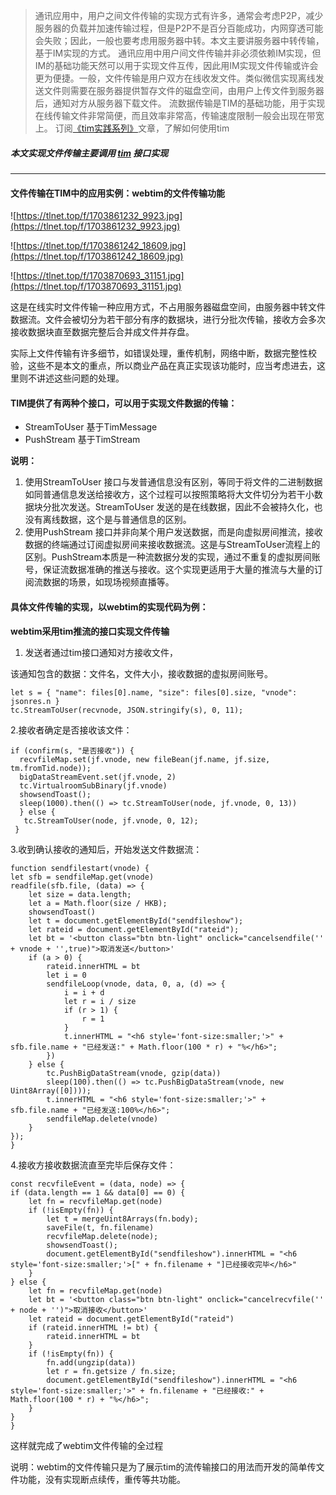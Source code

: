 > 通讯应用中，用户之间文件传输的实现方式有许多，通常会考虑P2P，减少服务器的负载并加速传输过程，但是P2P不是百分百能成功，内网穿透可能会失败；因此，一般也要考虑用服务器中转。本文主要讲服务器中转传输，基于IM实现的方式。
> 通讯应用中用户间文件传输并非必须依赖IM实现，但IM的基础功能天然可以用于实现文件互传，因此用IM实现文件传输或许会更为便捷。一般，文件传输是用户双方在线收发文件。类似微信实现离线发送文件则需要在服务器提供暂存文件的磁盘空间，由用户上传文件到服务器后，通知对方从服务器下载文件。
> 流数据传输是TIM的基础功能，用于实现在线传输文件非常简便，而且效率非常高，传输速度限制一般会出现在带宽上。
> 订阅[《tim实践系列》](https://github.com/donnie4w/Tim-Practical-Article)文章，了解如何使用tim

##### 本文实现文件传输主要调用 [tim](https://tlnet.top/tim) 接口实现

----------

#### 文件传输在TIM中的应用实例：webtim的文件传输功能
![https://tlnet.top/f/1703861232_9923.jpg](https://tlnet.top/f/1703861232_9923.jpg)

![https://tlnet.top/f/1703861242_18609.jpg](https://tlnet.top/f/1703861242_18609.jpg)

![https://tlnet.top/f/1703870693_31151.jpg](https://tlnet.top/f/1703870693_31151.jpg)

这是在线实时文件传输一种应用方式，不占用服务器磁盘空间，由服务器中转文件数据流。文件会被切分为若干部分有序的数据块，进行分批次传输，接收方会多次接收数据块直至数据完整后合并成文件并存盘。

实际上文件传输有许多细节，如错误处理，重传机制，网络中断，数据完整性校验，这些不是本文的重点，所以商业产品在真正实现该功能时，应当考虑进去，这里则不讲述这些问题的处理。

#### TIM提供了有两种个接口，可以用于实现文件数据的传输：

* StreamToUser   基于TimMessage
* PushStream      基于TimStream

**说明：**

1. 使用StreamToUser 接口与发普通信息没有区别，等同于将文件的二进制数据如同普通信息发送给接收方，这个过程可以按照策略将大文件切分为若干小数据块分批次发送。StreamToUser 发送的是在线数据，因此不会被持久化，也没有离线数据，这个是与普通信息的区别。
2. 使用PushStream 接口并非向某个用户发送数据，而是向虚拟房间推流，接收数据的终端通过订阅虚拟房间来接收数据流。这是与StreamToUser流程上的区别。PushStream本质是一种流数据分发的实现，通过不重复的虚拟房间账号，保证流数据准确的推送与接收。这个实现更适用于大量的推流与大量的订阅流数据的场景，如现场视频直播等。


#### 具体文件传输的实现，以webtim的实现代码为例：

**webtim采用tim推流的接口实现文件传输**

1. 发送者通过tim接口通知对方接收文件，

该通知包含的数据：文件名，文件大小，接收数据的虚拟房间账号。

    let s = { "name": files[0].name, "size": files[0].size, "vnode": jsonres.n }
    tc.StreamToUser(recvnode, JSON.stringify(s), 0, 11);

2.接收者确定是否接收该文件：

    if (confirm(s, "是否接收")) {
      recvfileMap.set(jf.vnode, new fileBean(jf.name, jf.size, tm.fromTid.node));
      bigDataStreamEvent.set(jf.vnode, 2)
      tc.VirtualroomSubBinary(jf.vnode)
      showsendToast();
      sleep(1000).then(() => tc.StreamToUser(node, jf.vnode, 0, 13))
      } else {
       tc.StreamToUser(node, jf.vnode, 0, 12);
     }

3.收到确认接收的通知后，开始发送文件数据流：

    function sendfilestart(vnode) {
	let sfb = sendfileMap.get(vnode)
	readfile(sfb.file, (data) => {
		let size = data.length;
		let a = Math.floor(size / HKB);
		showsendToast()
		let t = document.getElementById("sendfileshow");
		let rateid = document.getElementById("rateid");
		let bt = '<button class="btn btn-light" onclick="cancelsendfile('' + vnode + '',true)">取消发送</button>'
		if (a > 0) {
			rateid.innerHTML = bt
			let i = 0
			sendfileLoop(vnode, data, 0, a, (d) => {
				i = i + d
				let r = i / size
				if (r > 1) {
					r = 1
				}
				t.innerHTML = "<h6 style='font-size:smaller;'>" + sfb.file.name + "已经发送:" + Math.floor(100 * r) + "%</h6>";
			})
		} else {
			tc.PushBigDataStream(vnode, gzip(data))
			sleep(100).then(() => tc.PushBigDataStream(vnode, new Uint8Array([0])));
			t.innerHTML = "<h6 style='font-size:smaller;'>" + sfb.file.name + "已经发送:100%</h6>";
			sendfileMap.delete(vnode)
		}
	});
    }


4.接收方接收数据流直至完毕后保存文件：

	const recvfileEvent = (data, node) => {
	if (data.length == 1 && data[0] == 0) {
		let fn = recvfileMap.get(node)
		if (!isEmpty(fn)) {
			let t = mergeUint8Arrays(fn.body);
			saveFile(t, fn.filename)
			recvfileMap.delete(node);
			showsendToast();
			document.getElementById("sendfileshow").innerHTML = "<h6 style='font-size:smaller;'>[" + fn.filename + "]已经接收完毕</h6>"
		}
	} else {
		let fn = recvfileMap.get(node)
		let bt = '<button class="btn btn-light" onclick="cancelrecvfile('' + node + '')">取消接收</button>'
		let rateid = document.getElementById("rateid")
		if (rateid.innerHTML != bt) {
			rateid.innerHTML = bt
		}
		if (!isEmpty(fn)) {
			fn.add(ungzip(data))
			let r = fn.getsize / fn.size;
			document.getElementById("sendfileshow").innerHTML = "<h6 style='font-size:smaller;'>" + fn.filename + "已经接收:" + Math.floor(100 * r) + "%</h6>";
		}
	}
    }

这样就完成了webtim文件传输的全过程

说明：webtim的文件传输只是为了展示tim的流传输接口的用法而开发的简单传文件功能，没有实现断点续传，重传等共功能。
